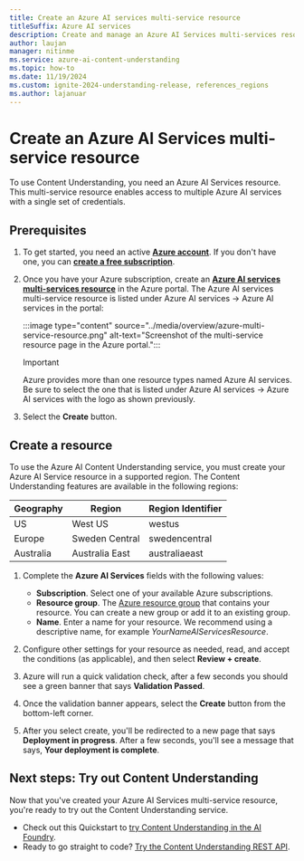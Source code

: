 ```yaml
---
title: Create an Azure AI services multi-service resource
titleSuffix: Azure AI services
description: Create and manage an Azure AI Services multi-services resource for Content Understanding operations
author: laujan
manager: nitinme
ms.service: azure-ai-content-understanding
ms.topic: how-to
ms.date: 11/19/2024
ms.custom: ignite-2024-understanding-release, references_regions
ms.author: lajanuar
---
```


# Create an Azure AI Services multi-service resource


To use Content Understanding, you need an Azure AI Services resource. This multi-service resource enables access to multiple Azure AI services with a single set of credentials.

## Prerequisites

1. To get started, you need an active [**Azure account**](https://azure.microsoft.com/free/cognitive-services/). If you don't have one, you can [**create a free subscription**](https://azure.microsoft.com/free/).

1. Once you have your Azure subscription, create an [**Azure AI services multi-services resource**](https://portal.azure.com/#create/Microsoft.CognitiveServicesAIServices) in the Azure portal. The Azure AI services multi-service resource is listed under Azure AI services → Azure AI services in the portal:

    :::image type="content" source="../media/overview/azure-multi-service-resource.png" alt-text="Screenshot of the multi-service resource page in the Azure portal.":::

    > [!IMPORTANT]
    > Azure provides more than one resource types named Azure AI services. Be sure to select the one that is listed under Azure AI services → Azure AI services with the logo as shown previously.

1. Select the **Create** button.

## Create a resource

To use the Azure AI Content Understanding service, you must create your Azure AI Service resource in a supported region. The Content Understanding features are available in the following regions:

| Geography | Region | Region Identifier |
| --- | --- | --- |
| US | West US | westus |
| Europe | Sweden Central | swedencentral |
| Australia | Australia East | australiaeast |

1. Complete the **Azure AI Services** fields with the following values:

    * **Subscription**. Select one of your available Azure subscriptions.
    * **Resource group**. The [Azure resource group](/azure/cloud-adoption-framework/govern/resource-consistency/resource-access-management#what-is-an-azure-resource-group) that contains your resource. You can create a new group or add it to an existing group.
    * **Name**. Enter a name for your resource. We recommend using a descriptive name, for example *YourNameAIServicesResource*.

1. Configure other settings for your resource as needed, read, and accept the conditions (as applicable), and then select **Review + create**.

1. Azure will run a quick validation check, after a few seconds you should see a green banner that says **Validation Passed**.

1. Once the validation banner appears, select the **Create** button from the bottom-left corner.

1. After you select create, you'll be redirected to a new page that says **Deployment in progress**. After a few seconds, you'll see a message that says, **Your deployment is complete**.
 

## Next steps: Try out Content Understanding

Now that you've created your Azure AI Services multi-service resource, you're ready to try out the Content Understanding service.

* Check out this Quickstart to [try Content Understanding in the AI Foundry](../quickstart/use-ai-foundry.md).
* Ready to go straight to code? [Try the Content Understanding REST API](../quickstart/use-rest-api.md).
